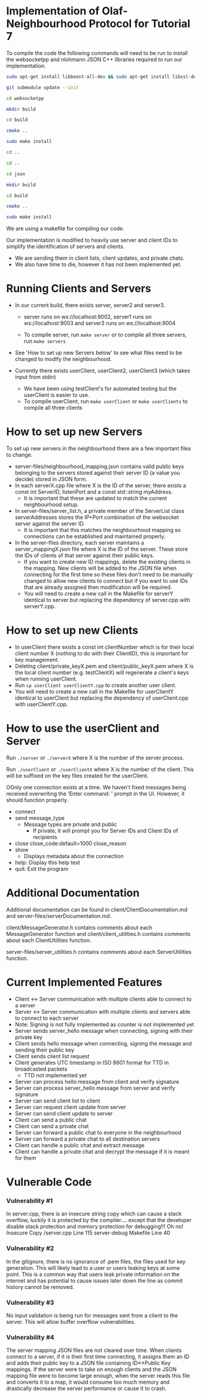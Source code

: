# Implementation of Olaf-Neighbourhood Protocol for Tutorial 7

To compile the code the following commands will need to be run to install the websocketpp and nlohmann JSON C++ libraries required to run our implementation.

```bash
sudo apt-get install libboost-all-dev && sudo apt-get install libssl-dev && sudo apt-get install zlib1g-dev

git submodule update --init

cd websocketpp

mkdir build

cd build

cmake ..

sudo make install

cd ..

cd ..

cd json

mkdir build

cd build

cmake ..

sudo make install
```

We are using a makefile for compiling our code.

Our implementation is modified to heavily use server and client IDs to simplify the identification of servers and clients.
  - We are sending them in client lists, client updates, and private chats.
  - We also have time to die, however it has not been implemented yet.

# Running Clients and Servers

- In our current build, there exists server, server2 and server3.
  
    - server runs on ws://localhost:9002, server1 runs on ws://localhost:9003 and server3 runs on ws://localhost:9004
  
    - To compile server, run ```make server``` or to compile all three servers, run ```make servers```

- See 'How to set up new Servers below' to see what files need to be changed to modify the neighbourhood.
  
- Currently there exists userClient, userClient2, userClient3 (which takes input from stdin)
    - We have been using testClient's for automated testing but the userClient is easier to use.
    - To compile userClient, run ```make userClient``` or ```make userClients``` to compile all three clients

# How to set up new Servers
To set up new servers in the neighbourhood there are a few important files to change.

- server-files/neighbourhood_mapping.json contains valid public keys belonging to the servers stored against their server ID (a value you decide) stored in JSON form.
- In each serverX.cpp file where X is the ID of the server, there exists a const int ServerID, listenPort and a const std::string myAddress.
  - It is important that these are updated to match the current neighbourhood setup.
- In server-files/server_list.h, a private member of the ServerList class serverAddresses stores the IP+Port combination of the websocket server against the server ID.
  - It is important that this matches the neighbourhood mapping so connections can be established and maintained properly.
- In the server-files directory, each server maintains a server_mappingX.json file where X is the ID of the server. These store the IDs of clients of that server against their public keys.
  - If you want to create new ID mappings, delete the existing clients in the mapping. New clients will be added to the JSON file when connecting for the first time so these files don't need to be manually changed to allow new clients to connect but if you want to use IDs that are already assigned then modification will be required.
  - You will need to create a new call in the Makefile for serverY identical to server but replacing the dependency of server.cpp with serverY.cpp.
 
# How to set up new Clients
- In userClient there exists a const int clientNumber which is for their local client number X (nothing to do with their ClientID), this is important for key management.  
- Deleting client/private_keyX.pem and client/public_keyX.pem where X is the local client number (e.g. testClientX) will regenerate a client's keys when running userClient.
- Run ```cp userClient userClientY.cpp``` to create another user client.
- You will need to create a new call in the Makefile for userClientY identical to userClient but replacing the dependency of userClient.cpp with userClientY.cpp.

 # How to use the userClient and Server
 Run ```./server``` or ```./serverX``` where X is the number of the server process.
 
 Run ```./userClient``` or ```./userClientX``` where X is the number of the client. This will be suffixed on the key files created for the userClient.

 OOnly one connection exists at a time. We haven't fixed messages being received overwriting the 'Enter command: ' prompt in the UI. However, it should function properly.
 - connect
 - send message_type
   - Message types are private and public
     - If private, it will prompt you for Server IDs and Client IDs of recipients
 - close close_code:default=1000 close_reason
 - show
   - Displays metadata about the connection
 - help: Display this help text
 - quit: Exit the program

 # Additional Documentation
 Additional documentation can be found in client/ClientDocumentation.md and server-files/serverDocumentation.md.

 client/MessageGenerator.h contains comments about each MessageGenerator function and client/client_utilities.h contains comments about each ClientUtilities function.

 server-files/server_utilities.h contains comments about each ServerUtilities function.  

# Current Implemented Features
- Client <-> Server communication with multiple clients able to connect to a server
- Server <-> Server communication with multiple clients and servers able to connect to each server
- Note: Signing is not fully implemented as counter is not implemented yet
- Server sends server_hello message when connecting, signing with their private key
- Client sends hello message when connecting, signing the message and sending their public key
- Client sends client list request
- Client generates UTC timestamp in ISO 8601 format for TTD in broadcasted packets
    - TTD not implemented yet
- Server can process hello message from client and verify signature
- Server can process server_hello message from server and verify signature
- Server can send client list to client
- Server can request client update from server
- Server can send client update to server
- Client can send a public chat
- Client can send a private chat
- Server can forward a public chat to everyone in the neighbourhood
- Server can forward a private chat to all destination servers
- Client can handle a public chat and extract message
- Client can handle a private chat and decrypt the message if it is meant for them

# Vulnerable Code

### Vulnerability #1
 In server.cpp, there is an insecure string copy which can cause a stack overflow, luckily it is protected by the compiler.... except that the developer disable stack protection and memory protection for debugging!!! Oh no!
    Insecure Copy /server.cpp Line 115
    server-debug Makefile Line 40
### Vulnerability #2
 In the gitignore, there is no ignorance of .pem files, the files used for key generation. This will likely lead to a user or users leaking keys at some point.
 This is a common way that users leak private information on the internet and has potential to cause issues later down the line as commit history cannot be removed.
### Vulnerability #3
 No input validation is being run for messages sent from a client to the server. This will allow buffer overflow vulnerabilities.
### Vulnerability #4
The server mapping JSON files are not cleared over time. When clients connect to a server, if it is their first time connecting, it assigns them an ID and adds their public key to a JSON file containing ID<->Public Key mappings. If the server were to take on enough clients and the JSON mapping file were to become large enough, when the server reads this file and converts it to a map, it would consume too much memory and drastically decrease the server performance or cause it to crash. 
